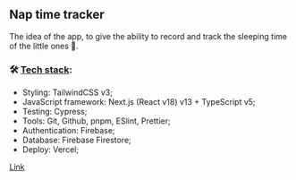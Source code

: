 ## Nap time tracker

The idea of the app, to give the ability to record and track the sleeping time of the little ones 🐣.

### 🛠️ <u>Tech stack</u>:

<ul>
<li>Styling: TailwindCSS v3;</li>
<li>JavaScript framework: Next.js (React v18) v13 + TypeScript v5;</li>
<li>Testing: Cypress;</li>
<li>Tools: Git, Github, pnpm, ESlint, Prettier;</li>
<li>Authentication: Firebase;</li>
<li>Database: Firebase Firestore;</li>
<li>Deploy: Vercel;</li>
</ul>

[Link](https://nap-time-tracker.vercel.app/)
